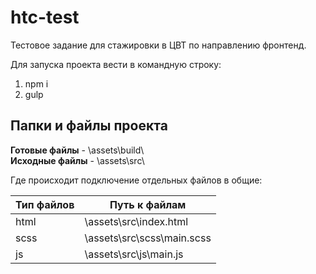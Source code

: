 # htc-test
Тестовое задание для стажировки в ЦВТ по направлению фронтенд.  

Для запуска проекта вести в командную строку:  
1. npm i  
2. gulp  


Папки и файлы проекта  
-----------------------------------
**Готовые файлы**   -  \assets\build\  
**Исходные файлы**  -  \assets\src\  


Где происходит подключение отдельных файлов в общие:  

Тип файлов               | Путь к файлам 
-------------------------|----------------------
html					 | \assets\src\index.html
scss      				 | \assets\src\scss\main.scss
js  					 | \assets\src\js\main.js






